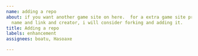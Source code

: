 ```yaml
---
name: adding a repo
about: if you want another game site on here.  for a extra game site provide the repository
  name and link and creator, i will consider forking and adding it.
title: Adding a repo
labels: enhancement
assignees: boatu, Hasoaxe

---
```



